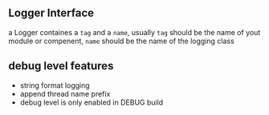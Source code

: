 ## Logger Interface
a Logger containes a `tag` and a `name`, usually `tag` should be the name of yout module or compenent, `name` should be the name of the logging class

## debug level features
- string format logging
- append thread name prefix
- debug level is only enabled in DEBUG build

